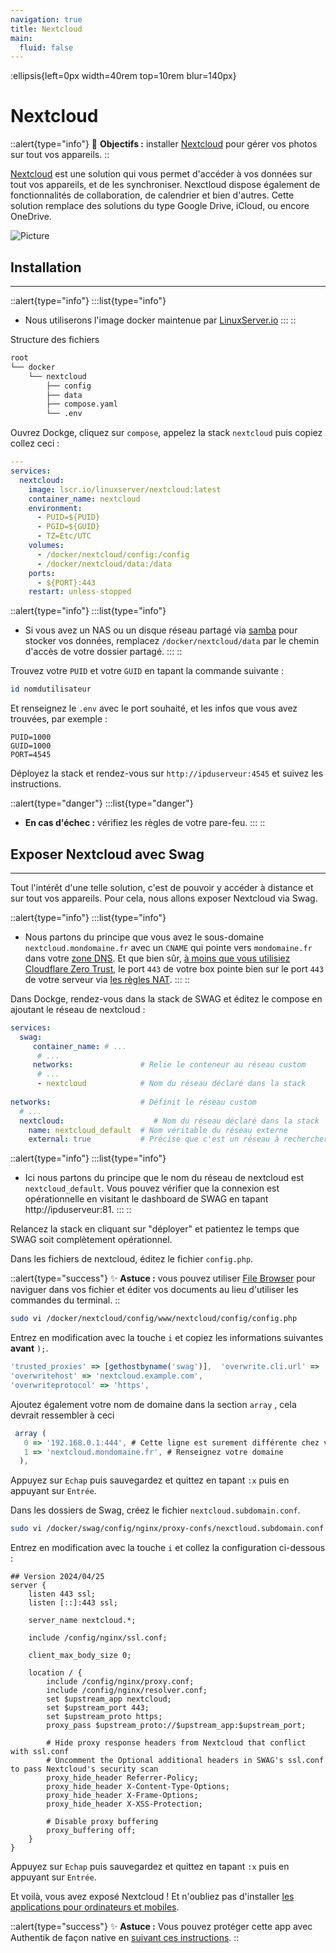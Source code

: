 ```yaml
---
navigation: true
title: Nextcloud
main:
  fluid: false
---
```

:ellipsis{left=0px width=40rem top=10rem blur=140px}
# Nextcloud

::alert{type="info"}
🎯 __Objectifs :__ installer [Nextcloud](https://nextcloud.com/) pour gérer vos photos sur tout vos appareils.
::

[Nextcloud](https://nextcloud.com/) est une solution qui vous permet d'accéder à vos données sur tout vos appareils, et de les synchroniser. Nexctloud dispose également de fonctionnalités de collaboration, de calendrier et bien d'autres. Cette solution remplace des solutions du type Google Drive, iCloud, ou encore OneDrive.

![Picture](/img/serveex/nextcloud.png)

## Installation
---
::alert{type="info"}
:::list{type="info"}
- Nous utiliserons l'image docker maintenue par [LinuxServer.io](https://docs.linuxserver.io/images/docker-nextcloud/)
:::
::

Structure des fichiers

```sh
root
└── docker
    └── nextcloud
        ├── config
        ├── data
        ├── compose.yaml
        └── .env
```

Ouvrez Dockge, cliquez sur `compose`, appelez la stack `nextcloud` puis copiez collez ceci :

```yaml
---
services:
  nextcloud:
    image: lscr.io/linuxserver/nextcloud:latest
    container_name: nextcloud
    environment:
      - PUID=${PUID}
      - PGID=${GUID}
      - TZ=Etc/UTC
    volumes:
      - /docker/nextcloud/config:/config
      - /docker/nextcloud/data:/data
    ports:
      - ${PORT}:443
    restart: unless-stopped
```

::alert{type="info"}
:::list{type="info"}
- Si vous avez un NAS ou un disque réseau partagé via [samba](/generalites/reseau/samba) pour stocker vos données, remplacez `/docker/nextcloud/data` par le chemin d'accès de votre dossier partagé.
:::
::

Trouvez votre `PUID` et votre `GUID` en tapant la commande suivante :

```sh
id nomdutilisateur
```
Et renseignez le `.env` avec le port souhaité, et les infos que vous avez trouvées, par exemple :

```properties
PUID=1000
GUID=1000
PORT=4545
```

Déployez la stack et rendez-vous sur `http://ipduserveur:4545` et suivez les instructions.

::alert{type="danger"}
:::list{type="danger"}
- __En cas d'échec :__ vérifiez les règles de votre pare-feu.
:::
::

## Exposer Nextcloud avec Swag
---
Tout l'intérêt d'une telle solution, c'est de pouvoir y accéder à distance et sur tout vos appareils. Pour cela, nous allons exposer Nextcloud via Swag.

::alert{type="info"}
:::list{type="info"}
- Nous partons du principe que vous avez le sous-domaine `nextcloud.mondomaine.fr` avec un `CNAME` qui pointe vers `mondomaine.fr` dans votre [zone DNS](/generalites/reseau/dns). Et que bien sûr, [à moins que vous utilisiez Cloudflare Zero Trust](/serveex/securite/cloudflare), le port `443` de votre box pointe bien sur le port `443` de votre serveur via [les règles NAT](/generalites/reseau/nat).
:::
::

Dans Dockge, rendez-vous dans la stack de SWAG et éditez le compose en ajoutant le réseau de nextcloud :

```yaml
services:
  swag:
     container_name: # ...
      # ... 
     networks:               # Relie le conteneur au réseau custom 
      # ...           
      - nextcloud            # Nom du réseau déclaré dans la stack
    
networks:                    # Définit le réseau custom
  # ...
  nextcloud:                    # Nom du réseau déclaré dans la stack
    name: nextcloud_default  # Nom véritable du réseau externe
    external: true           # Précise que c'est un réseau à rechercher en externe
```

::alert{type="info"}
:::list{type="info"}
- Ici nous partons du principe que le nom du réseau de nextcloud est `nextcloud_default`. Vous pouvez vérifier que la connexion est opérationnelle en visitant le dashboard de SWAG en tapant http://ipduserveur:81.
:::
::

Relancez la stack en cliquant sur "déployer" et patientez le temps que SWAG soit complètement opérationnel.

Dans les fichiers de nextcloud, éditez le fichier `config.php`.

::alert{type="success"}
✨ __Astuce :__ vous pouvez utiliser [File Browser](/serveex/files/file-browser) pour naviguer dans vos fichier et éditer vos documents au lieu d'utiliser les commandes du terminal.
::

```sh
sudo vi /docker/nextcloud/config/www/nextcloud/config/config.php
```

Entrez en modification avec la touche `i` et copiez les informations suivantes __avant__ `);`.

```js
'trusted_proxies' => [gethostbyname('swag')],  'overwrite.cli.url' => 'https://nextcloud.example.com/',
'overwritehost' => 'nextcloud.example.com',
'overwriteprotocol' => 'https',
```

Ajoutez également votre nom de domaine dans la section `array` , cela devrait ressembler à ceci
```js
 array (
   0 => '192.168.0.1:444', # Cette ligne est surement différente chez vous, ne la modifiez pas !
   1 => 'nextcloud.mondomaine.fr', # Renseignez votre domaine
  ),
```
Appuyez sur `Echap` puis sauvegardez et quittez en tapant `:x` puis en appuyant sur `Entrée`.

Dans les dossiers de Swag, créez le fichier `nextcloud.subdomain.conf`.

```sh
sudo vi /docker/swag/config/nginx/proxy-confs/nexctloud.subdomain.conf
```
Entrez en modification avec la touche `i` et collez la configuration ci-dessous :

```nginx
## Version 2024/04/25
server {
    listen 443 ssl;
    listen [::]:443 ssl;

    server_name nextcloud.*;

    include /config/nginx/ssl.conf;

    client_max_body_size 0;

    location / {
        include /config/nginx/proxy.conf;
        include /config/nginx/resolver.conf;
        set $upstream_app nextcloud;
        set $upstream_port 443;
        set $upstream_proto https;
        proxy_pass $upstream_proto://$upstream_app:$upstream_port;

        # Hide proxy response headers from Nextcloud that conflict with ssl.conf
        # Uncomment the Optional additional headers in SWAG's ssl.conf to pass Nextcloud's security scan
        proxy_hide_header Referrer-Policy;
        proxy_hide_header X-Content-Type-Options;
        proxy_hide_header X-Frame-Options;
        proxy_hide_header X-XSS-Protection;

        # Disable proxy buffering
        proxy_buffering off;
    }
}
```

Appuyez sur `Echap` puis sauvegardez et quittez en tapant `:x` puis en appuyant sur `Entrée`.

Et voilà, vous avez exposé Nextcloud ! Et n'oubliez pas d'installer [les applications pour ordinateurs et mobiles](https://nextcloud.com/fr/install/).

::alert{type="success"}
✨ __Astuce :__ Vous pouvez protéger cette app avec Authentik de façon native en [suivant ces instructions](https://docs.goauthentik.io/integrations/services/nextcloud/).
::